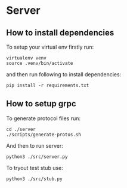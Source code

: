 # Server

## How to install dependencies

To setup your virtual env firstly run:

```
virtualenv venv
source .venv/bin/activate
```

and then run following to install dependencies:

```
pip install -r requirements.txt
```

## How to setup grpc

To generate protocol files run:

```
cd ./server
./scripts/generate-protos.sh
```

And then to run server:

```
python3 ./src/server.py
```

To tryout test stub use:

```
python3 ./src/stub.py
```


